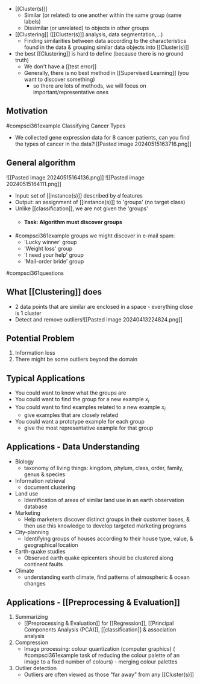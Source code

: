 - [[Cluster(s)]]
	- Similar (or related) to one another within the same group (same labels)
	- Dissimilar (or unrelated) to objects in other groups
- [[Clustering]] ([[Cluster(s)]] analysis, data segmentation,...)
	- Finding similarities between data according to the characteristics found in the data & grouping similar data objects into [[Cluster(s)]]
- the best [[Clustering]] is hard to define (because there is no ground truth)
	- We don't have a [[test error]]
	- Generally, there is no best method in [[Supervised Learning]] (you want to discover something)
		- so there are lots of methods, we will focus on important/representative ones
## Motivation
#compsci361example Classifying Cancer Types
- We collected gene expression data for 8 cancer patients, can you find the types of cancer in the data?![[Pasted image 20240515163716.png]]
## General algorithm
![[Pasted image 20240515164136.png]]
![[Pasted image 20240515164111.png]]
- Input: set of [[instance(s)]] described by $d$ features
- Output: an assignment of [[instance(s)]] to 'groups' (no target class)
- Unlike [[classification]], we are not given the 'groups'
	- #### Task: Algorithm must discover groups
- #compsci361example groups we might discover in e-mail spam:
	- 'Lucky winner' group
	- 'Weight loss' group
	- 'I need your help' group
	- 'Mail-order bride' group

#compsci361questions 
## What [[Clustering]] does
- 2 data points that are similar are enclosed in a space - everything close is 1 cluster
- Detect and remove outliers![[Pasted image 20240413224824.png]]
## Potential Problem
1. Information loss
2. There might be some outliers beyond the domain
## Typical Applications
- You could want to know what the groups are
- You could want to find the group for a new example $x_i$
- You could want to find examples related to a new example $x_i$
	- give examples that are closely related
- You could want a prototype example for each group
	- give the most representative example for that group
## Applications - Data Understanding
- Biology
	- taxonomy of living things: kingdom, phylum, class, order, family, genus & species
- Information retrieval
	- document clustering
- Land use
	- Identification of areas of similar land use in an earth observation database
- Marketing
	- Help marketers discover distinct groups in their customer bases, & then use this knowledge to develop targeted marketing programs
- City-planning
	- Identifying groups of houses according to their house type, value, & geographical location
- Earth-quake studies
	- Observed earth quake epicenters should be clustered along continent faults
- Climate
	- understanding earth climate, find patterns of atmospheric & ocean changes
## Applications - [[Preprocessing & Evaluation]]
1. Summarizing
	- [[Preprocessing & Evaluation]] for [[Regression]], [[Principal Components Analysis (PCA)]], [[classification]] & association analysis
2. Compression
	- Image processing: colour quantization (computer graphics) ( #compsci361example task of reducing the colour palette of an image to a fixed number of colours) - merging colour palettes
3. Outlier detection
	- Outliers are often viewed as those "far away" from any [[Cluster(s)]]
